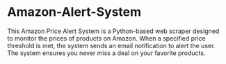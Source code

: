 # Amazon-Alert-System
This Amazon Price Alert System is a Python-based web scraper designed to monitor the prices of products on Amazon. When a specified price threshold is met, the system sends an email notification to alert the user. The system ensures you never miss a deal on your favorite products.
